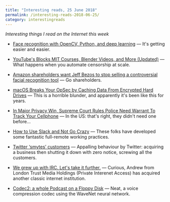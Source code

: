 ```yaml
---
title: "Interesting reads, 25 June 2018"
permalink: /interesting-reads-2018-06-25/
category: interestingreads
---
```


*Interesting things I read on the Internet this week*

<!--more-->

- [Face recognition with OpenCV, Python, and deep learning](https://www.pyimagesearch.com/2018/06/18/face-recognition-with-opencv-python-and-deep-learning/) — It's getting easier and easier.

- [YouTube's Blocks MIT Courses, Blender Videos, and More (Updated)](https://torrentfreak.com/youtubes-piracy-filter-blocks-mit-courses-blender-videos-and-more-180618/) — What happens when you automate censorship at scale.

- [Amazon shareholders want Jeff Bezos to stop selling a controversial facial recognition tool](https://www.independent.co.uk/news/business/amazon-recognition-shareholders-jeff-bezos-letter-privacy-surveillance-facial-recognition-a8405221.html) — Go shareholders.

- [macOS Breaks Your OpSec by Caching Data From Encrypted Hard Drives](https://www.bleepingcomputer.com/news/apple/macos-breaks-your-opsec-by-caching-data-from-encrypted-hard-drives/) — This is a horrible blunder, and apparently it's been like this for years.

- [In Major Privacy Win, Supreme Court Rules Police Need Warrant To Track Your Cellphone](https://www.npr.org/2018/06/22/605007387/supreme-court-rules-police-need-warrant-to-get-location-information-from-cell-to?t=1529684968994) — In the US: that's right, they didn't need one before...

- [How to Use Slack and Not Go Crazy](https://pspdfkit.com/blog/2018/how-to-use-slack-and-not-go-crazy/) — These folks have developed some fantastic full-remote working practices.

- [Twitter ‘smytes’ customers](https://techcrunch.com/2018/06/21/twitter-smytes-customers/?guccounter=1) — Appalling behaviour by Twitter: acquiring a business then shutting it down with zero notice, screwing all the customers.

- [We grew up with IRC. Let's take it further.](https://irc.com/) — Curious, Andrew from London Trust Media Holdings (Private Interenet Access) has acquired another classic internet institution.

- [Codec2: a whole Podcast on a Floppy Disk](https://auphonic.com/blog/2018/06/01/codec2-podcast-on-floppy-disk/) — Neat, a voice compression codec using the WaveNet neural network.


